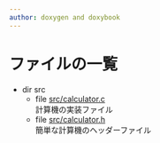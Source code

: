 ```yaml
---
author: doxygen and doxybook
---
```


<!-- IMPORTANT: This is an AUTOMATICALLY GENERATED file by doxygen and doxybook. Manual edits are NOT allowed. -->

# ファイルの一覧

* dir src
  * file [src/calculator.c](calculator_8c.md) <br/>計算機の実装ファイル
  * file [src/calculator.h](calculator_8h.md) <br/>簡単な計算機のヘッダーファイル
